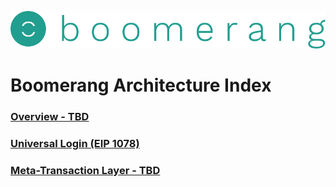 ![alt text](https://github.com/BoomerangProject/boomerang-wiki/blob/master/images/logo.png "Boomerang Logo")
# Boomerang Architecture Index
### [Overview - TBD](TBD)
### [Universal Login (EIP 1078)](https://github.com/BoomerangProject/boomerang-wiki/blob/master/architecture/UniversalLogin.md)
### [Meta-Transaction Layer - TBD](TBD)
